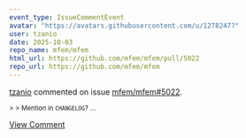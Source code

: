 ```yaml
---
event_type: IssueCommentEvent
avatar: "https://avatars.githubusercontent.com/u/1278247?"
user: tzanio
date: 2025-10-03
repo_name: mfem/mfem
html_url: https://github.com/mfem/mfem/pull/5022
repo_url: https://github.com/mfem/mfem
---
```


<a href='https://github.com/tzanio' target='_blank'>tzanio</a> commented on issue <a href='https://github.com/mfem/mfem/pull/5022' target='_blank'>mfem/mfem#5022</a>.

<small>> > Mention in `CHANGELOG`?...</small>

<a href='https://github.com/mfem/mfem/pull/5022' target='_blank'>View Comment</a>